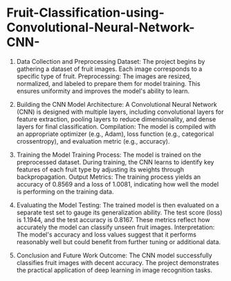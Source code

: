 # Fruit-Classification-using-Convolutional-Neural-Network-CNN-
1. Data Collection and Preprocessing
Dataset: The project begins by gathering a dataset of fruit images. Each image corresponds to a specific type of fruit.
Preprocessing: The images are resized, normalized, and labeled to prepare them for model training. This ensures uniformity and improves the model's ability to learn.

3. Building the CNN Model
Architecture: A Convolutional Neural Network (CNN) is designed with multiple layers, including convolutional layers for feature extraction, pooling layers to reduce dimensionality, and dense layers for final classification.
Compilation: The model is compiled with an appropriate optimizer (e.g., Adam), loss function (e.g., categorical crossentropy), and evaluation metric (e.g., accuracy).

5. Training the Model
Training Process: The model is trained on the preprocessed dataset. During training, the CNN learns to identify key features of each fruit type by adjusting its weights through backpropagation.
Output Metrics: The training process yields an accuracy of 0.8569 and a loss of 1.0081, indicating how well the model is performing on the training data.

7. Evaluating the Model
Testing: The trained model is then evaluated on a separate test set to gauge its generalization ability. The test score (loss) is 1.1944, and the test accuracy is 0.8167. These metrics reflect how accurately the model can classify unseen fruit images.
Interpretation: The model's accuracy and loss values suggest that it performs reasonably well but could benefit from further tuning or additional data.

9. Conclusion and Future Work
Outcome: The CNN model successfully classifies fruit images with decent accuracy. The project demonstrates the practical application of deep learning in image recognition tasks.
